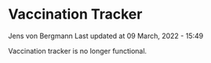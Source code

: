 Vaccination Tracker
================
Jens von Bergmann
Last updated at 09 March, 2022 - 15:49

Vaccination tracker is no longer functional.
